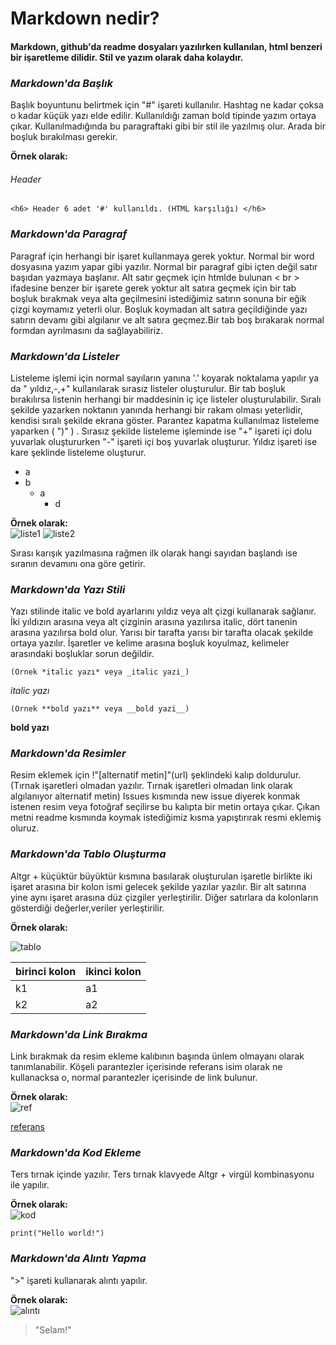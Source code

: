 # Markdown nedir?

####  Markdown,  github'da readme dosyaları yazılırken kullanılan, html benzeri bir işaretleme dilidir. Stil ve yazım olarak daha kolaydır.

### *Markdown'da Başlık*
Başlık boyuntunu belirtmek için "#" işareti kullanılır. Hashtag ne kadar çoksa o kadar küçük yazı elde edilir. Kullanıldığı zaman bold tipinde yazım ortaya çıkar. Kullanılmadığında bu paragraftaki gibi bir stil ile yazılmış olur. Arada bir boşluk bırakılması gerekir.

**Örnek olarak:**
###### Header 
    <h6> Header 6 adet '#' kullanıldı. (HTML karşılığı) </h6>

### *Markdown'da Paragraf*
Paragraf için herhangi bir işaret kullanmaya gerek yoktur. Normal bir word dosyasına yazım yapar gibi yazılır. Normal bir paragraf gibi içten değil satır başıdan yazmaya başlanır. Alt satır geçmek için htmlde bulunan < br > ifadesine benzer bir işarete gerek yoktur alt satıra geçmek için bir tab boşluk bırakmak veya alta geçilmesini istediğimiz satırın sonuna bir eğik çizgi koymamız yeterli olur. Boşluk koymadan alt satıra geçildiğinde yazı satırın devamı gibi algılanır ve alt satıra geçmez.Bir tab boş bırakarak normal formdan ayrılmasını da sağlayabiliriz.

### *Markdown'da Listeler*
Listeleme işlemi için normal sayıların yanına '.' koyarak noktalama yapılır ya da " yıldız,-,+" kullanılarak sırasız listeler oluşturulur. Bir tab boşluk bırakılırsa listenin herhangi bir maddesinin iç içe listeler oluşturulabilir. Sıralı şekilde yazarken noktanın yanında herhangi bir rakam olması yeterlidir, kendisi sıralı şekilde ekrana göster. Parantez kapatma kullanılmaz listeleme yaparken ( ")" ) . Sırasız şekilde listeleme işleminde ise "+" işareti içi dolu yuvarlak oluştururken "-" işareti içi boş yuvarlak oluşturur. Yıldız işareti ise kare şeklinde listeleme oluşturur.

+ a
+ b
   - a
        * d

**Örnek olarak:**   
![liste1](https://user-images.githubusercontent.com/66912242/131729097-2caec6a4-22a0-45a2-b60f-adf4c3612513.PNG)
![liste2](https://user-images.githubusercontent.com/66912242/131729219-549f79ef-6ac0-491b-a282-d475e937418f.PNG)

Sırası karışık yazılmasına rağmen ilk olarak hangi sayıdan başlandı ise sıranın devamını ona göre getirir.

### *Markdown'da Yazı Stili*
Yazı stilinde italic ve bold ayarlarını yıldız veya alt çizgi kullanarak sağlanır. İki yıldızın arasına veya alt çizginin arasına yazılırsa italic, dört tanenin arasına yazılırsa bold olur. Yarısı bir tarafta yarısı bir tarafta olacak şekilde ortaya yazılır. İşaretler ve kelime arasına boşluk koyulmaz, kelimeler arasındaki boşluklar sorun değildir.

    (Örnek *italic yazı* veya _italic yazi_)
*italic yazı* 

    (Örnek **bold yazı** veya __bold yazi__)
__bold yazı__

### *Markdown'da Resimler*
Resim eklemek için !"[alternatif metin]"(url) şeklindeki kalıp doldurulur.(Tırnak işaretleri olmadan yazılır. Tırnak işaretleri olmadan link olarak algılanıyor alternatif metin) Issues kısmında new issue diyerek konmak istenen resim veya fotoğraf seçilirse bu kalıpta bir metin ortaya çıkar. Çıkan metni readme kısmında koymak istediğimiz kısma yapıştırırak resmi eklemiş oluruz.

### *Markdown'da Tablo Oluşturma*
Altgr + küçüktür büyüktür kısmına basılarak oluşturulan işaretle birlikte iki işaret arasına bir kolon ismi gelecek şekilde yazılar yazılır. Bir alt satırına yine aynı işaret arasına düz çizgiler yerleştirilir. Diğer satırlara da kolonların gösterdiği değerler,veriler yerleştirilir. 

**Örnek olarak:** 

![tablo](https://user-images.githubusercontent.com/66912242/131736903-e131053a-df5d-4e5a-a435-1c90aa5df980.PNG)

|birinci kolon|ikinci kolon|
|-------------|------------|
|k1|a1|
|k2|a2|



### *Markdown'da Link Bırakma*  
Link bırakmak da resim ekleme kalıbının başında ünlem olmayanı olarak tanımlanabilir. Köşeli parantezler içerisinde referans isim olarak ne kullanacksa o, normal parantezler içerisinde de link bulunur.

**Örnek olarak:**   
![ref](https://user-images.githubusercontent.com/66912242/131740180-ab5a85c4-7c3e-4cac-be76-b39c904cd737.PNG)   

[referans](google.com)


### *Markdown'da Kod Ekleme* 
Ters tırnak içinde yazılır. Ters tırnak klavyede Altgr + virgül kombinasyonu ile yapılır.

**Örnek olarak:**   
![kod](https://user-images.githubusercontent.com/66912242/131741083-673b256e-41eb-4fa7-ae64-6e45edcdd7c4.PNG)

`print("Hello world!")`


### *Markdown'da Alıntı Yapma* 
">" işareti kullanarak alıntı yapılır.

**Örnek olarak:**  
![alıntı](https://user-images.githubusercontent.com/66912242/131741698-e6d624aa-f942-43e8-90c4-c954af23a207.PNG)
>"Selam!"


